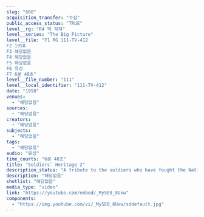```yaml
---
slug: "608"
acquisition_transfer: "수집"
public_access_status: "TRUE"
level__rg: "R4 빅 픽쳐"
level__series: "The Big Picture"
level__file: "F1 RG 111-TV-412
F2 1958
F3 해당없음
F4 해당없음
F5 해당없음
F6 유성
F7 6분 48초"
level__file_number: "111"
level__local_identifier: "111-TV-412"
date: "1958"
venues: 
  - "해당없음"
sources: 
  - "해당없음"
creators: 
  - "해당없음"
subjects: 
  - "해당없음"
tags: 
  - "해당없음"
audio: "유성"
time_courts: "6분 48초"
title: "Soldiers` Heritage 2"
description_status: "A tribute to the soldiers who have fought the Nation`s wars from the beginning."
description: "해당없음"
shotlist: "해당없음"
media_type: "video"
link: "https://youtube.com/embed/_MySE8_8Uxw"
components: 
  - "https://img.youtube.com/vi/_MySE8_8Uxw/sddefault.jpg"
---
```

